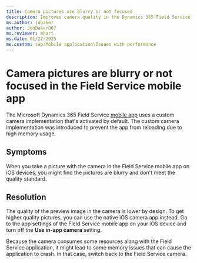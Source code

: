 ```yaml
---
title: Camera pictures are blurry or not focused
description: Improves camera quality in the Dynamics 365 Field Service mobile app on iOS devices by switching to the native iOS camera app.
ms.author: jobaker
author: JonBaker007
ms.reviewer: mhart
ms.date: 01/27/2025
ms.custom: sap:Mobile application\Issues with performance
---
```

# Camera pictures are blurry or not focused in the Field Service mobile app

The Microsoft Dynamics 365 Field Service [mobile app](/dynamics365/field-service/mobile-powerapp-windows) uses a custom camera implementation that's activated by default. The custom camera implementation was introduced to prevent the app from reloading due to high memory usage.

## Symptoms

When you take a picture with the camera in the Field Service mobile app on iOS devices, you might find the pictures are blurry and don't meet the quality standard.

## Resolution

The quality of the preview image in the camera is lower by design. To get higher quality pictures, you can use the native iOS camera app instead. Go to the app settings of the Field Service mobile app on your iOS device and turn off the **Use in-app camera** setting.

Because the camera consumes some resources along with the Field Service application, it might lead to some memory issues that can cause the application to crash. In that case, switch back to the Field Service camera.
